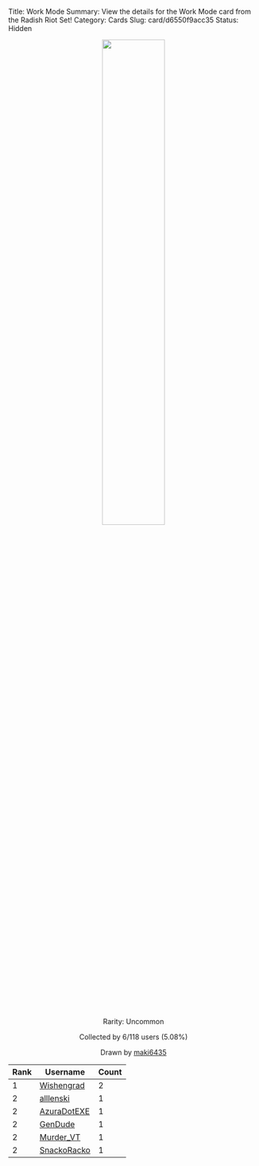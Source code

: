Title: Work Mode
Summary: View the details for the Work Mode card from the Radish Riot Set!
Category: Cards
Slug: card/d6550f9acc35
Status: Hidden

<center><a href='/images/cards/d6550f9acc35.png'><img src='/images/cards/d6550f9acc35.png' width='50%'></a>

Rarity: Uncommon

Collected by 6/118 users (5.08%)

Drawn by <a href='https://twitter.com/maki6435'>maki6435</a></center>

<table class="table">
  <thead>
    <tr>
      <th scope="col">Rank</th>
      <th scope="col">Username</th>
      <th scope="col">Count</th>
    </tr>
  </thead>
  <tbody>
    <tr>
      <td>1</td>
      <td><a href="https://www.twitch.tv/wishengrad">Wishengrad</a></td>
      <td>2</td>
      </tr>
    <tr>
      <td>2</td>
      <td><a href="https://www.twitch.tv/alllenski">alllenski</a></td>
      <td>1</td>
      </tr>
    <tr>
      <td>2</td>
      <td><a href="https://www.twitch.tv/azuradotexe">AzuraDotEXE</a></td>
      <td>1</td>
      </tr>
    <tr>
      <td>2</td>
      <td><a href="https://www.twitch.tv/gendude">GenDude</a></td>
      <td>1</td>
      </tr>
    <tr>
      <td>2</td>
      <td><a href="https://www.twitch.tv/murder_vt">Murder_VT</a></td>
      <td>1</td>
      </tr>
    <tr>
      <td>2</td>
      <td><a href="https://www.twitch.tv/snackoracko">SnackoRacko</a></td>
      <td>1</td>
      </tr>
  </tbody>
</table>